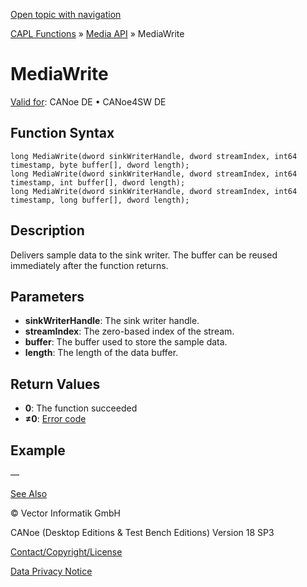[Open topic with navigation](../../../../../CANoeDEFamily.htm#Topics/CAPLFunctions/Media/Functions/CAPLfunctionMediaWrite.md)

[CAPL Functions](../../CAPLfunctions.md) » [Media API](../CAPLfunctionsMediaOverview.md) » MediaWrite

# MediaWrite

[Valid for](../../../Shared/FeatureAvailability.md):  CANoe DE • CANoe4SW DE

## Function Syntax

```plaintext
long MediaWrite(dword sinkWriterHandle, dword streamIndex, int64 timestamp, byte buffer[], dword length);
long MediaWrite(dword sinkWriterHandle, dword streamIndex, int64 timestamp, int buffer[], dword length);
long MediaWrite(dword sinkWriterHandle, dword streamIndex, int64 timestamp, long buffer[], dword length);
```

## Description

Delivers sample data to the sink writer. The buffer can be reused immediately after the function returns.

## Parameters

- **sinkWriterHandle**: The sink writer handle.
- **streamIndex**: The zero-based index of the stream.
- **buffer**: The buffer used to store the sample data.
- **length**: The length of the data buffer.

## Return Values

- **0**: The function succeeded
- **≠0**: [Error code](../CAPLfunctionsMediaErrorCodes.md)

## Example

—

[See Also](javascript:void(0);)

© Vector Informatik GmbH

CANoe (Desktop Editions & Test Bench Editions) Version 18 SP3

[Contact/Copyright/License](../../../Shared/ContactCopyrightLicense.md)

[Data Privacy Notice](https://www.vector.com/int/en/company/get-info/privacy-policy/)